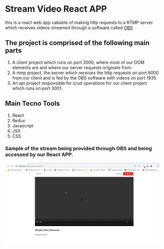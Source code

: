# Stream Video React APP


this is a react web app cabable of making http requests to a RTMP server which receives videos streamed through a software called [OBS](https://obsproject.com/)


## The project is comprised of the following main parts

 1) A client project which runs on port 3000, where most of our DOM elements are and where our server requests originate from.
 2) A rtmp project, the server which receives the http requests on port 8000 from our client and is fed by the OBS software with videos on port 1935.
 3) An api project responsible for crud operations for our client project which runs on port 3001. 
 
 ## Main Tecno Tools 

 1) React
 2) Redux
 3) Javascript
 4) JSX
 5) CSS

### Sample of the stream being provided through OBS and being accessed by our React APP.

![Stream Sample](resources/simplevideo.gif)


